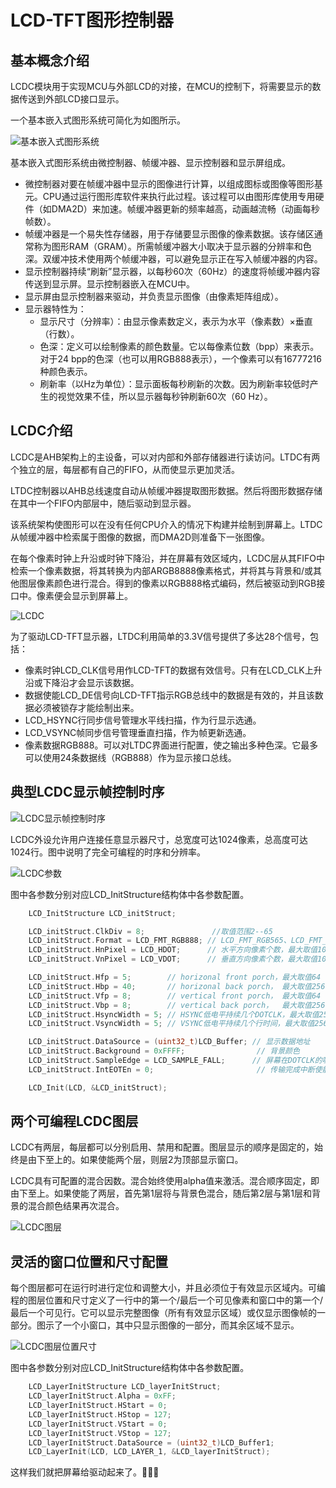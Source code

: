 # LCD-TFT图形控制器

## 基本概念介绍

LCDC模块用于实现MCU与外部LCD的对接，在MCU的控制下，将需要显示的数据传送到外部LCD接口显示。

一个基本嵌入式图形系统可简化为如图所示。

![基本嵌入式图形系统](../../images/LCD/LCD1.png)

基本嵌入式图形系统由微控制器、帧缓冲器、显示控制器和显示屏组成。

- 微控制器对要在帧缓冲器中显示的图像进行计算，以组成图标或图像等图形基元。CPU通过运行图形库软件来执行此过程。该过程可以由图形库使用专用硬件（如DMA2D）来加速。帧缓冲器更新的频率越高，动画越流畅（动画每秒帧数）。
- 帧缓冲器是一个易失性存储器，用于存储要显示图像的像素数据。该存储区通常称为图形RAM（GRAM）。所需帧缓冲器大小取决于显示器的分辨率和色深。双缓冲技术使用两个帧缓冲器，可以避免显示正在写入帧缓冲器的内容。
- 显示控制器持续“刷新”显示器，以每秒60次（60Hz）的速度将帧缓冲器内容传送到显示屏。显示控制器嵌入在MCU中。
- 显示屏由显示控制器来驱动，并负责显示图像（由像素矩阵组成）。
- 显示器特性为：
    - 显示尺寸（分辨率）：由显示像素数定义，表示为水平（像素数）×垂直（行数）。
    - 色深：定义可以绘制像素的颜色数量。它以每像素位数（bpp）来表示。对于24 bpp的色深（也可以用RGB888表示），一个像素可以有16777216种颜色表示。
    - 刷新率（以Hz为单位）：显示面板每秒刷新的次数。因为刷新率较低时产生的视觉效果不佳，所以显示器每秒钟刷新60次（60 Hz）。

## LCDC介绍

LCDC是AHB架构上的主设备，可以对内部和外部存储器进行读访问。LTDC有两个独立的层，每层都有自己的FIFO，从而使显示更加灵活。

LTDC控制器以AHB总线速度自动从帧缓冲器提取图形数据。然后将图形数据存储在其中一个FIFO内部层中，随后驱动到显示器。

该系统架构使图形可以在没有任何CPU介入的情况下构建并绘制到屏幕上。LTDC从帧缓冲器中检索属于图像的数据，而DMA2D则准备下一张图像。

在每个像素时钟上升沿或时钟下降沿，并在屏幕有效区域内，LCDC层从其FIFO中检索一个像素数据，将其转换为内部ARGB8888像素格式，并将其与背景和/或其他图层像素颜色进行混合。得到的像素以RGB888格式编码，然后被驱动到RGB接口中。像素便会显示到屏幕上。

![LCDC](../../images/LCD/LCD2.png)

为了驱动LCD-TFT显示器，LTDC利用简单的3.3V信号提供了多达28个信号，包括：

- 像素时钟LCD_CLK信号用作LCD-TFT的数据有效信号。只有在LCD_CLK上升沿或下降沿才会显示该数据。
- 数据使能LCD_DE信号向LCD-TFT指示RGB总线中的数据是有效的，并且该数据必须被锁存才能绘制出来。
- LCD_HSYNC行同步信号管理水平线扫描，作为行显示选通。
- LCD_VSYNC帧同步信号管理垂直扫描，作为帧更新选通。
- 像素数据RGB888。可以对LTDC界面进行配置，使之输出多种色深。它最多可以使用24条数据线（RGB888）作为显示接口总线。

## 典型LCDC显示帧控制时序

![LCDC显示帧控制时序](../../images/LCD/LCD3.png)

LCDC外设允许用户连接任意显示器尺寸，总宽度可达1024像素，总高度可达1024行。图中说明了完全可编程的时序和分辨率。

![LCDC参数](../../images/LCD/LCD4.png)

图中各参数分别对应LCD_InitStructure结构体中各参数配置。

``` c title="lcd_init.c" linenums="1"
    LCD_InitStructure LCD_initStruct;

    LCD_initStruct.ClkDiv = 8;               //取值范围2--65
    LCD_initStruct.Format = LCD_FMT_RGB888; // LCD_FMT_RGB565、LCD_FMT_RGB888、LCD_FMT_SRGB565、LCD_FMT_SRGB888
    LCD_initStruct.HnPixel = LCD_HDOT;      // 水平方向像素个数，最大取值1024
    LCD_initStruct.VnPixel = LCD_VDOT;      // 垂直方向像素个数，最大取值1024

    LCD_initStruct.Hfp = 5;        // horizonal front porch，最大取值64
    LCD_initStruct.Hbp = 40;       // horizonal back porch， 最大取值256
    LCD_initStruct.Vfp = 8;        // vertical front porch， 最大取值64
    LCD_initStruct.Vbp = 8;        // vertical back porch，  最大取值256
    LCD_initStruct.HsyncWidth = 5; // HSYNC低电平持续几个DOTCLK，最大取值256，至少比Hbp少1
    LCD_initStruct.VsyncWidth = 5; // VSYNC低电平持续几个行时间，最大取值256，至少比Vbp少1

    LCD_initStruct.DataSource = (uint32_t)LCD_Buffer; // 显示数据地址
    LCD_initStruct.Background = 0xFFFF;                // 背景颜色
    LCD_initStruct.SampleEdge = LCD_SAMPLE_FALL;      // 屏幕在DOTCLK的哪个边沿采样数据：LCD_SAMPLE_RISE、LCD_SAMPLE_FALL
    LCD_initStruct.IntEOTEn = 0;                       // 传输完成中断使能

    LCD_Init(LCD, &LCD_initStruct);
```

## 两个可编程LCDC图层

LCDC有两层，每层都可以分别启用、禁用和配置。图层显示的顺序是固定的，始终是由下至上的。如果使能两个层，则层2为顶部显示窗口。

LCDC具有可配置的混合因数。混合始终使用alpha值来激活。混合顺序固定，即由下至上。如果使能了两层，首先第1层将与背景色混合，随后第2层与第1层和背景的混合颜色结果再次混合。

![LCDC图层](../../images/LCD/LCD5.png)

## 灵活的窗口位置和尺寸配置

每个图层都可在运行时进行定位和调整大小，并且必须位于有效显示区域内。可编程的图层位置和尺寸定义了一行中的第一个/最后一个可见像素和窗口中的第一个/最后一个可见行。它可以显示完整图像（所有有效显示区域）或仅显示图像帧的一部分。图示了一个小窗口，其中只显示图像的一部分，而其余区域不显示。

![LCDC图层位置尺寸](../../images/LCD/LCD6.png)

图中各参数分别对应LCD_InitStructure结构体中各参数配置。

``` c title="lcd_layer.c" linenums="1"
    LCD_LayerInitStructure LCD_layerInitStruct;
    LCD_layerInitStruct.Alpha = 0xFF;
    LCD_layerInitStruct.HStart = 0;
    LCD_layerInitStruct.HStop = 127;
    LCD_layerInitStruct.VStart = 0;
    LCD_layerInitStruct.VStop = 127;
    LCD_layerInitStruct.DataSource = (uint32_t)LCD_Buffer1;
    LCD_LayerInit(LCD, LCD_LAYER_1, &LCD_layerInitStruct);
```
这样我们就把屏幕给驱动起来了。🎉🎉🎉